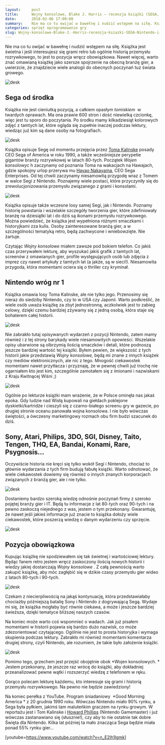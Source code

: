 ```yaml
---
layout:     post
title:      Wojny konsolowe, Blake J. Harris — recenzja książki (SEGA, Nintendo i batalia, która zdefiniowała pokolenie)
date:       2018-02-06 17:09:00
summary:    Nie ma co tu owijać w bawełnę i nudzić wstępem na siłę. Książka jest świetna i jeśli interesujesz się grami retro lub ogólnie historią przemysłu rozrywkowego, to jest to pozycja wręcz obowiązkowa. Nawet więcej, warto znać omawianą książkę jako szersze spojrzenie na obecną branżę gier, a uwierzcie, że znajdziecie wiele analogii do obecnych poczynań tuz świata growego. <!-- galleryStart --><!-- gall...
categories: sprzęt oprogramowanie gry
slug: Wojny-konsolowe-Blake-J.-Harris-recenzja-ksiazki-SEGA-Nintendo-i-batalia-ktora-zdefiniowala-pokolenie,85915.html
---
```




Nie ma co tu owijać w bawełnę i nudzić wstępem na siłę. Książka jest świetna i jeśli interesujesz się grami retro lub ogólnie historią przemysłu rozrywkowego, to jest to pozycja wręcz obowiązkowa. Nawet więcej, warto znać omawianą książkę jako szersze spojrzenie na obecną branżę gier, a uwierzcie, że znajdziecie wiele analogii do obecnych poczynań tuz świata growego. 


![desk](https://raw.githubusercontent.com/djfoxer/djfoxer.github.io/master/_img/2018-2-6-_9_/g_-_-x-_-_-_x76419508-dc60-44d1-aa4e-598c11cb8752.jpg)



## Sega od środka


Książka nie jest cieniutką pozycją, a całkiem opasłym  *tomiskiem*  w twardych oprawach. Ma ona prawie 600 stron i dość niewielką czcionkę, więc jest tu sporo do poczytania. Po środku mamy kilkadziesiąt kolorowych zdjęć z tamtych lat, które ogląda się zupełnie inaczej podczas lektury, wiedząc już kim są dane osoby na fotografiach. 


![desk](https://raw.githubusercontent.com/djfoxer/djfoxer.github.io/master/_img/2018-2-6-_9_/g_-_-x-_-_-_xec012f02-42bb-41ad-be1b-ad0a27d1c815.jpg)


Książka opisuje Segę od momentu przejęcia przez [Toma Kalinske](https://en.wikipedia.org/wiki/Tom_Kalinske) posady CEO Sega of America w roku 1990, a także wcześniejsze perypetie gigantów branży rozrywkowej w latach 80-tych. Początek  *Wojen konsolowyc* h zaczynamy od poznania Toma na wakacjach na Hawajach, gdzie spokojny urlop przerywa mu [Hayao Nakayama](https://en.wikipedia.org/wiki/Hayao_Nakayama), CEO Sega Enterprises. Od tej chwili zaczynamy niesamowitą przygodę wraz z Tomem w walce Segi z Nintendo. Poznajemy wiele postaci, które przyczyniły się do zrewolucjonizowania przemysłu związanego z grami i konsolami.


![desk](https://raw.githubusercontent.com/djfoxer/djfoxer.github.io/master/_img/2018-2-6-_9_/g_-_-x-_-_-_x983e078a-8814-499f-9ffb-70ccca1bd3a4.png)


Książka opisuje także wczesne losy samej Segi, jak i Nintendo. Poznamy historię powstania i wszelakie szczegóły tworzenia gier, które zdefiniowały branżę na dziesiątki lat i do dziś są ikonami przemysłu rozrywkowego. Można powiedzieć, że książka jest wypełniona różnymi smaczkami i historyjkami zza kulis. Osoby zainteresowane branżą gier, a w szczególności tematyką retro, będą zachwycone i wniebowzięte. Nie żartuje. 

Czytając  *Wojny konsolowe*  miałem zawsze pod bokiem telefon. Co jakiś czas przerywałem lekturę, aby wyszukać jakiś grafik z tamtych lat, screenów z omawianych gier, profile występujących osób lub zdjęcia z imprez czy nawet artykuły z tamtych lat (a jakże, są w sieci!). Niesamowita przygoda, która momentami ociera się o thriller czy kryminał. 


## Nintendo wróg nr 1


Książka omawia losy Toma Kalinske, ale nie tylko jego. Przenosimy się nieraz do siedziby Nintendo, czy to w USA czy Japonii. Warto podkreślić, że wiele osób uważa książkę za zbyt jednostronną, aczkolwiek jest to zabieg celowy, dzięki czemu bardziej zżywamy się z jedną osobą, która staje się bohaterem całej historii.


![desk](https://raw.githubusercontent.com/djfoxer/djfoxer.github.io/master/_img/2018-2-6-_9_/g_-_-x-_-_-_x5d78454a-40f5-432f-8bbc-b9a533ba9a79.jpg)


Nie zabrakło tutaj opisywanych wydarzeń z pozycji Nintendo, zatem mamy również i z tej strony barykady wiele niesamowitych opowieści. Wszelakie opisy ubarwione są olbrzymią ilością smaczków i detali, które podnoszą jeszcze bardziej wartość tej książki. Byłem pewien, że większość z tych historii jakie przedstawią  *Wojny konsolowe,*  będą mi znane z innych książek czy mediów elektronicznych, ale nic z tego. Mnogość ciekawostek momentami nawet przytłacza i przyznaję, że w pewnej chwili już trochę nie ogarniałem kto jest kim, szczególnie zamotałem się z imionami i nazwiskami z Kraju Kwitnącej Wiśni ;)


![desk](https://raw.githubusercontent.com/djfoxer/djfoxer.github.io/master/_img/2018-2-6-_9_/g_-_-x-_-_-_xb81175ee-fe1e-4023-9d6a-1380e614ccb7.jpg)


Ogólnie po lekturze książki mam wrażenie, że w Polsce ominęła nas jakaś epoka. Gdy ludzie nad Wisłą kupowali na giełdach poklejone dyskietki/kartridże i cieszyli się z czarno-białego screenu gry w gazecie, po drugiej stronie oceanu panowała wojna konsolowa. I nie było wówczas świętości, a ówczesny marketingowy rozmach obu firm budzi szacunek do dziś.


## Sony, Atari, Philips, 3DO, SGI, Disney, Taito, Tengen, THQ, EA, Bandai, Konami, Rare, Psygnosis...


Oczywiście historia nie kręci się tylko wokół Segi i Nintendo, chociaż to głównie wydarzania z tych firm budują fabułę książki. Warto odnotować, że wiele ciekawostek dowiemy się również o innych znanych korporacjach związanych z branżą gier, ale i nie tylko.


![desk](https://raw.githubusercontent.com/djfoxer/djfoxer.github.io/master/_img/2018-2-6-_9_/g_-_-x-_-_-_x16e51ce7-6e31-4369-b1e2-b49641277ca5.jpg)


Dostaniemy bardzo szeroką wiedzę odnośnie poczynań firmy z szeroko pojętej branży gier i IT. Będą tu informacje z lat 80-tych oraz 90-tych i na pewno zaskoczą niejednego z was, jestem o tym przekonany. Gwarantuję, że nawet jeśli jakieś informacje już znacie to książka dołoży wiele ciekawostek, które poszerzą wiedzę o danym wydarzeniu czy sprzęcie.


![desk](https://raw.githubusercontent.com/djfoxer/djfoxer.github.io/master/_img/2018-2-6-_9_/g_-_-x-_-_-_x08c2688e-e8e8-4701-97e5-e754928fa014.jpg)



## Pozycja obowiązkowa


Kupując książkę nie spodziewałem się tak świetnej i wartościowej lektury. Będąc fanem retro jestem wręcz zaskoczony ilością nowych historii i wiedzy jakiej dostarczają  *Wojny konsolowe* . Z całą pewnością warto zakupić książkę, aby móc zagłębić się w dzikie czasy przemysłu gier wideo z latach 80-tych i 90-tych. 


![desk](https://raw.githubusercontent.com/djfoxer/djfoxer.github.io/master/_img/2018-2-6-_9_/g_-_-x-_-_-_x2e804b43-e798-43a3-a8f1-2ee332fb5778.jpg)


Czekam z niecierpliwością na jakąś kontynuację, która przedstawiałaby chociażby późniejszą batalię Sony i Nintendo z dogrywającą Segą. Wydaje mi się, że książka mogłaby być równie ciekawa, a może i jeszcze bardziej świeższa, dzięki tematyce bliższej naszych czasów. 

Na koniec może warto coś wspomnieć o wadach. Jak już pisałem momentami w historii pojawia się bardzo dużo nazwisk, co może zdezorientować czytającego. Ogólnie nie jest to prosta historyjka i wymaga skupienia podczas lektury. Zabrakło mi również momentami komentarza drugiej strony, czyli Nintendo, ale rozumiem, że takie było założenie książki.


![desk](https://raw.githubusercontent.com/djfoxer/djfoxer.github.io/master/_img/2018-2-6-_9_/g_-_-x-_-_-_x62150664-9d1b-41d7-b102-75a3976fe74a.jpg)


Pomimo tego, grzechem jest przejść obojętnie obok  *Wojen konsolowych. * Jestem przekonany, że jeszcze raz wrócę do książki, aby dokładniej przeanalizować pewne wątki i rozszerzyć wiedzę z telefonem w ręku.

Gorąco polecam lekturę każdemu, kto interesuje się grami i historią przemysłu rozrywkowego. Na pewno nie będzie zawiedziony! 

Na koniec perełka z YouTube. Program śniadaniowy  *Good Morning America * z 20 grudnia 1990 roku. Wówczas Nintendo miało 90% rynku, a Sega była pyłkiem, jakimś tam maluteńkim graczem na rynku growym. W reportażu jest i Tom Kalinske i [Howard Phillips](https://en.wikipedia.org/wiki/Howard_Phillips_(consultant)) (Nintendo Gamemaster) i już wówczas zastanawiano się (słusznie!), czy aby to nie ostatnie tak dobre Święta dla Nintendo. Kilka lat później ta mało znacząca Sega będzie miała ponad 55% rynku gier...

[youtube=https://www.youtube.com/watch?v=n_E2lh1lgmk]

 